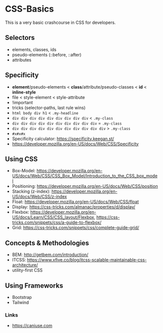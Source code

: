 # CSS-Basics

This is a very basic crashcourse in CSS for developers.

## Selectors

- elements, classes, ids
- pseudo-elements (::before, ::after)
- attributes


## Specificity

  - **element**/pseudo-elements < **class**/attribute/pseudo-classes < **id** < **inline-style**
  - file < style-element < style-attribute
  - !important
  - tricks (selector-paths, last rule wins)
  - ```html body div h1``` < ```.my-headline```
  - ```div div div div div div div div div``` < ```.my-class```
  - ```div div div div div div div div div div``` = ```.my-class```
  - ```div div div div div div div div div div div``` > ```.my-class```
  - ```#x#x#x```
  - Specificity calculator: https://specificity.keegan.st/
  - https://developer.mozilla.org/en-US/docs/Web/CSS/Specificity

## Using CSS

- Box-Model: https://developer.mozilla.org/en-US/docs/Web/CSS/CSS_Box_Model/Introduction_to_the_CSS_box_model
- Positioning: https://developer.mozilla.org/en-US/docs/Web/CSS/position
- Stacking (z-index): https://developer.mozilla.org/en-US/docs/Web/CSS/z-index
- Float: https://developer.mozilla.org/en-US/docs/Web/CSS/float
- Display: https://css-tricks.com/almanac/properties/d/display/
- Flexbox: https://developer.mozilla.org/en-US/docs/Learn/CSS/CSS_layout/Flexbox, https://css-tricks.com/snippets/css/a-guide-to-flexbox/
- Grid: https://css-tricks.com/snippets/css/complete-guide-grid/

## Concepts & Methodologies

- BEM: http://getbem.com/introduction/
- ITCSS: https://www.xfive.co/blog/itcss-scalable-maintainable-css-architecture/
- utility-first CSS


## Using Frameworks

- Bootstrap
- Tailwind

### Links

- https://caniuse.com